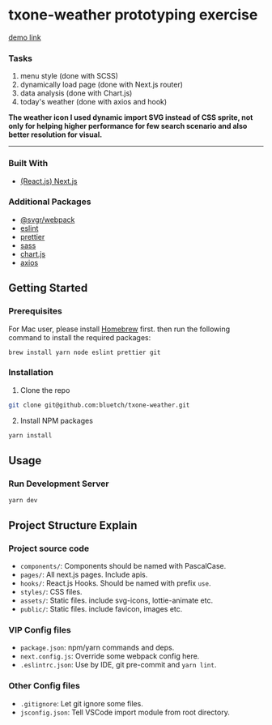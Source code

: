 # txone-weather prototyping exercise

[demo link](https://txone-weather.vercel.app/)

### Tasks

1. menu style (done with SCSS)
2. dynamically load page (done with Next.js router)
3. data analysis (done with Chart.js)
4. today's weather (done with axios and hook)

<strong>The weather icon I used dynamic import SVG instead of CSS sprite, not only for helping higher performance for few search scenario and also better resolution for visual.</strong>

---

### Built With

- [(React.js) Next.js](https://nextjs.org/)

### Additional Packages

- [@svgr/webpack](https://react-svgr.com/docs/webpack/)
- [eslint](https://eslint.org)
- [prettier](https://prettier.io/)
- [sass](https://sass-lang.com/)
- [chart.js](https://www.chartjs.org/)
- [axios](https://axios-http.com/)

## Getting Started

### Prerequisites

For Mac user, please install [Homebrew](https://brew.sh/) first.
then run the following command to install the required packages:

```
brew install yarn node eslint prettier git
```

### Installation

1. Clone the repo

```sh
git clone git@github.com:bluetch/txone-weather.git
```

2. Install NPM packages

```sh
yarn install
```

<!-- USAGE EXAMPLES -->

## Usage

### Run Development Server

```
yarn dev
```

## Project Structure Explain

### Project source code

- `components/`: Components should be named with PascalCase.
- `pages/`: All next.js pages. Include apis.
- `hooks/`: React.js Hooks. Should be named with prefix `use`.
- `styles/`: CSS files.
- `assets/`: Static files. include svg-icons, lottie-animate etc.
- `public/`: Static files. include favicon, images etc.

### VIP Config files

- `package.json`: npm/yarn commands and deps.
- `next.config.js`: Override some webpack config here.
- `.eslintrc.json`: Use by IDE, git pre-commit and `yarn lint`.

### Other Config files

- `.gitignore`: Let git ignore some files.
- `jsconfig.json`: Tell VSCode import module from root directory.
